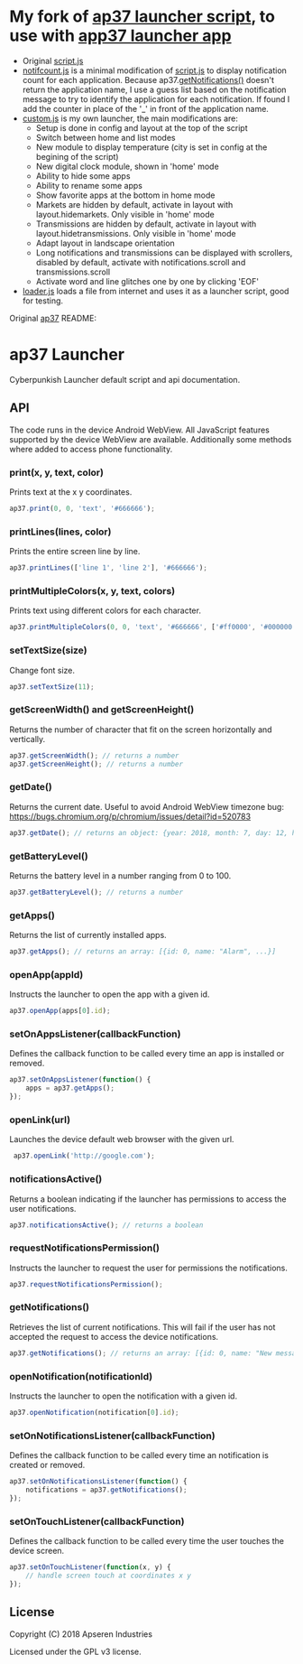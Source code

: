 # My fork of [ap37 launcher script](https://github.com/apseren/ap37), to use with [app37 launcher app](https://play.google.com/store/apps/details?id=com.aurhe.ap37)

- Original [script.js](./script.js)
- [notifcount.js](./notifcount.js) is a minimal modification of [script.js](./script.js) to display notification count for each application. Because ap37.[getNotifications()](https://github.com/apseren/ap37#getnotifications) doesn't return the application name, I use a guess list based on the notification message to try to identify the application for each notification. If found I add the counter in place of the '_' in front of the application name.
- [custom.js](./custom.js) is my own launcher, the main modifications are:
  - Setup is done in config and layout at the top of the script
  - Switch between home and list modes
  - New module to display temperature (city is set in config at the begining of the script)
  - New digital clock module, shown in 'home' mode
  - Ability to hide some apps
  - Ability to rename some apps
  - Show favorite apps at the bottom in home mode
  - Markets are hidden by default, activate in layout with layout.hidemarkets. Only visible in 'home' mode
  - Transmissions are hidden by default, activate in layout with layout.hidetransmissions. Only visible in 'home' mode
  - Adapt layout in landscape orientation
  - Long notifications and transmissions can be displayed with scrollers, disabled by default, activate with notifications.scroll and transmissions.scroll
  - Activate word and line glitches one by one by clicking 'EOF'
- [loader.js](./loader.js) loads a file from internet and uses it as a launcher script, good for testing.

Original [ap37](https://github.com/apseren/ap37) README: 

# ap37 Launcher

Cyberpunkish Launcher default script and api documentation.

## API

The code runs in the device Android WebView. All JavaScript features supported by the device WebView are available. Additionally some methods where added to access phone functionality.

### print(x, y, text, color)
Prints text at the x y coordinates.
```javascript
ap37.print(0, 0, 'text', '#666666');
```

### printLines(lines, color)
Prints the entire screen line by line.
```javascript
ap37.printLines(['line 1', 'line 2'], '#666666');
```

### printMultipleColors(x, y, text, colors)
Prints text using different colors for each character.
```javascript
ap37.printMultipleColors(0, 0, 'text', '#666666', ['#ff0000', '#000000', '#ffffff']);
```

### setTextSize(size)
Change font size.
```javascript
ap37.setTextSize(11);
```

### getScreenWidth() and getScreenHeight()
Returns the number of character that fit on the screen horizontally and vertically.
```javascript
ap37.getScreenWidth(); // returns a number
ap37.getScreenHeight(); // returns a number
```

### getDate()
Returns the current date. Useful to avoid Android WebView timezone bug: https://bugs.chromium.org/p/chromium/issues/detail?id=520783 
```javascript
ap37.getDate(); // returns an object: {year: 2018, month: 7, day: 12, hour: 1, minute: 2, second: 49}
```

### getBatteryLevel()
Returns the battery level in a number ranging from 0 to 100. 
```javascript
ap37.getBatteryLevel(); // returns a number
```

### getApps()
Returns the list of currently installed apps.
```javascript
ap37.getApps(); // returns an array: [{id: 0, name: "Alarm", ...}]
```

### openApp(appId)
Instructs the launcher to open the app with a given id.
```javascript
ap37.openApp(apps[0].id);
```

### setOnAppsListener(callbackFunction)
Defines the callback function to be called every time an app is installed or removed.
```javascript
ap37.setOnAppsListener(function() {
    apps = ap37.getApps();
});
```

### openLink(url)
Launches the device default web browser with the given url.
```javascript
 ap37.openLink('http://google.com');
```

### notificationsActive()
Returns a boolean indicating if the launcher has permissions to access the user notifications.
```javascript
ap37.notificationsActive(); // returns a boolean
```

### requestNotificationsPermission()
Instructs the launcher to request the user for permissions the notifications.
```javascript
ap37.requestNotificationsPermission();
```

### getNotifications()
Retrieves the list of current notifications. This will fail if the user has not accepted the request to access the device notifications.
```javascript
ap37.getNotifications(); // returns an array: [{id: 0, name: "New message", ...}]
```

### openNotification(notificationId)
Instructs the launcher to open the notification with a given id.
```javascript
ap37.openNotification(notification[0].id);
```

### setOnNotificationsListener(callbackFunction)
Defines the callback function to be called every time an notification is created or removed.
```javascript
ap37.setOnNotificationsListener(function() {
    notifications = ap37.getNotifications();
});
```

### setOnTouchListener(callbackFunction)
Defines the callback function to be called every time the user touches the device screen.
```javascript
ap37.setOnTouchListener(function(x, y) {
    // handle screen touch at coordinates x y
});
```

## License

Copyright (C) 2018 Apseren Industries

Licensed under the GPL v3 license.
